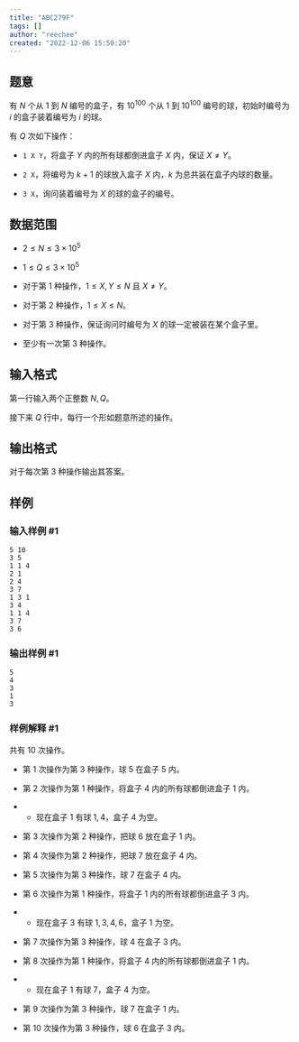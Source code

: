 ```yaml
---
title: "ABC279F"
tags: []
author: "reechee"
created: "2022-12-06 15:50:20"
---
```


## 题意

有 $N$ 个从 $1$ 到 $N$ 编号的盒子，有 $10^{100}$ 个从 $1$ 到 $10^{100}$ 编号的球，初始时编号为 $i$ 的盒子装着编号为 $i$ 的球。

有 $Q$ 次如下操作：

- `1 X Y`，将盒子 $Y$ 内的所有球都倒进盒子 $X$ 内，保证 $X \neq Y$。

- `2 X`，将编号为 $k+1$ 的球放入盒子 $X$ 内，$k$ 为总共装在盒子内球的数量。

- `3 X`，询问装着编号为 $X$ 的球的盒子的编号。

## 数据范围

- $2 \leq N \leq 3 \times 10^5$

- $1 \leq Q \leq 3 \times 10^5$

- 对于第 $1$ 种操作，$1 \leq X,Y \leq N$ 且 $X \neq Y$。

- 对于第 $2$ 种操作，$1 \leq X \leq N$。

- 对于第 $3$ 种操作，保证询问时编号为 $X$ 的球一定被装在某个盒子里。

- 至少有一次第 $3$ 种操作。

## 输入格式

第一行输入两个正整数 $N,Q$。

接下来 $Q$ 行中，每行一个形如题意所述的操作。

## 输出格式

对于每次第 $3$ 种操作输出其答案。

## 样例

### 输入样例 #1

```
5 10
3 5
1 1 4
2 1
2 4
3 7
1 3 1
3 4
1 1 4
3 7
3 6
```

### 输出样例 #1

```
5
4
3
1
3
```

### 样例解释 #1

共有 $10$ 次操作。

- 第 $1$ 次操作为第 $3$ 种操作，球 $5$ 在盒子 $5$ 内。

- 第 $2$ 次操作为第 $1$ 种操作，将盒子 $4$ 内的所有球都倒进盒子 $1$ 内。

- - 现在盒子 $1$ 有球 $1,4$，盒子 $4$ 为空。

- 第 $3$ 次操作为第 $2$ 种操作，把球 $6$ 放在盒子 $1$ 内。

- 第 $4$ 次操作为第 $2$ 种操作，把球 $7$ 放在盒子 $4$ 内。

- 第 $5$ 次操作为第 $3$ 种操作，球 $7$ 在盒子 $4$ 内。

- 第 $6$ 次操作为第 $1$ 种操作，将盒子 $1$ 内的所有球都倒进盒子 $3$ 内。

- - 现在盒子 $3$ 有球 $1,3,4,6$，盒子 $1$ 为空。

- 第 $7$ 次操作为第 $3$ 种操作，球 $4$ 在盒子 $3$ 内。

- 第 $8$ 次操作为第 $1$ 种操作，将盒子 $4$ 内的所有球都倒进盒子 $1$ 内。

- - 现在盒子 $1$ 有球 $7$，盒子 $4$ 为空。

- 第 $9$ 次操作为第 $3$ 种操作，球 $7$ 在盒子 $1$ 内。

- 第 $10$ 次操作为第 $3$ 种操作，球 $6$ 在盒子 $3$ 内。